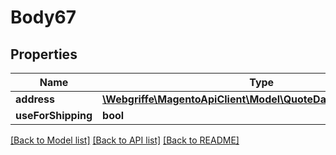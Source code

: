 # Body67

## Properties
Name | Type | Description | Notes
------------ | ------------- | ------------- | -------------
**address** | [**\Webgriffe\MagentoApiClient\Model\QuoteDataAddressInterface**](QuoteDataAddressInterface.md) |  | 
**useForShipping** | **bool** |  | [optional] 

[[Back to Model list]](../README.md#documentation-for-models) [[Back to API list]](../README.md#documentation-for-api-endpoints) [[Back to README]](../README.md)


